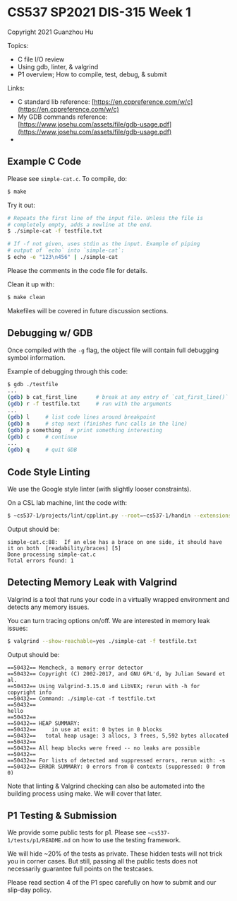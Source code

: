 # CS537 SP2021 DIS-315 Week 1

Copyright 2021 Guanzhou Hu

Topics:

- C file I/O review
- Using gdb, linter, & valgrind
- P1 overview; How to compile, test, debug, & submit

Links:

- C standard lib reference: [https://en.cppreference.com/w/c](https://en.cppreference.com/w/c)
- My GDB commands reference: [https://www.josehu.com/assets/file/gdb-usage.pdf](https://www.josehu.com/assets/file/gdb-usage.pdf)
- 

## Example C Code

Please see `simple-cat.c`. To compile, do:

```bash
$ make
```

Try it out:

```bash
# Repeats the first line of the input file. Unless the file is
# completely empty, adds a newline at the end.
$ ./simple-cat -f testfile.txt

# If -f not given, uses stdin as the input. Example of piping
# output of `echo` into `simple-cat`:
$ echo -e "123\n456" | ./simple-cat
```

Please the comments in the code file for details.

Clean it up with:

```bash
$ make clean
```

Makefiles will be covered in future discussion sections.

## Debugging w/ GDB

Once compiled with the `-g` flag, the object file will contain full debugging symbol information.

Example of debugging through this code:

```bash
$ gdb ./testfile
...
(gdb) b cat_first_line      # break at any entry of `cat_first_line()`
(gdb) r -f testfile.txt     # run with the arguments
...
(gdb) l     # list code lines around breakpoint
(gdb) n     # step next (finishes func calls in the line)
(gdb) p something   # print something interesting
(gdb) c     # continue
...
(gdb) q     # quit GDB
```

## Code Style Linting

We use the Google style linter (with slightly looser constraints).

On a CSL lab machine, lint the code with:

```bash
$ ~cs537-1/projects/lint/cpplint.py --root=~cs537-1/handin --extensions=c,h simple-cat.c
```

Output should be:

```text
simple-cat.c:88:  If an else has a brace on one side, it should have it on both  [readability/braces] [5]
Done processing simple-cat.c
Total errors found: 1
```

## Detecting Memory Leak with Valgrind

Valgrind is a tool that runs your code in a virtually wrapped environment and detects any memory issues.

You can turn tracing options on/off. We are interested in memory leak issues:

```bash
$ valgrind --show-reachable=yes ./simple-cat -f testfile.txt
```

Output should be:

```text
==50432== Memcheck, a memory error detector
==50432== Copyright (C) 2002-2017, and GNU GPL'd, by Julian Seward et al.
==50432== Using Valgrind-3.15.0 and LibVEX; rerun with -h for copyright info
==50432== Command: ./simple-cat -f testfile.txt
==50432==
hello
==50432==
==50432== HEAP SUMMARY:
==50432==     in use at exit: 0 bytes in 0 blocks
==50432==   total heap usage: 3 allocs, 3 frees, 5,592 bytes allocated
==50432==
==50432== All heap blocks were freed -- no leaks are possible
==50432==
==50432== For lists of detected and suppressed errors, rerun with: -s
==50432== ERROR SUMMARY: 0 errors from 0 contexts (suppressed: 0 from 0)
```

Note that linting & Valgrind checking can also be automated into the building process using make. We will cover that later.

## P1 Testing & Submission

We provide some public tests for p1. Please see `~cs537-1/tests/p1/README.md` on how to use the testing framework.

We will hide ~20% of the tests as private. These hidden tests will not trick you in corner cases. But still, passing all the public tests does not necessarily guarantee full points on the testcases.

Please read section 4 of the P1 spec carefully on how to submit and our slip-day policy.
